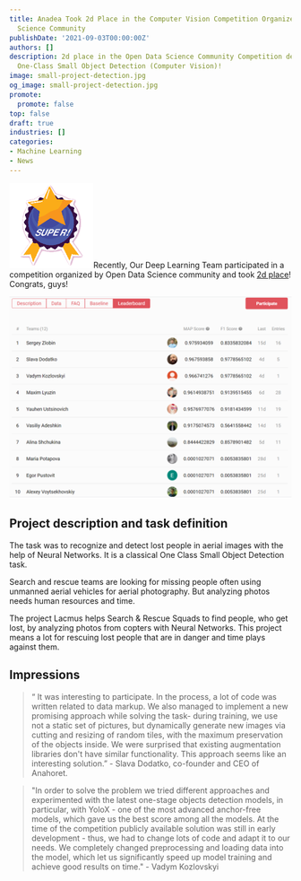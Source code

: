 ```yaml
---
title: Anadea Took 2d Place in the Computer Vision Competition Organized by Open Data
  Science Community
publishDate: '2021-09-03T00:00:00Z'
authors: []
description: 2d place in the Open Data Science Community Competition dedicated to
  One-Class Small Object Detection (Computer Vision)!
image: small-project-detection.jpg
og_image: small-project-detection.jpg
promote:
  promote: false
top: false
draft: true
industries: []
categories:
- Machine Learning
- News
---
```

<script type="application/ld+json">
{
 "@context": "https://schema.org",
 "@type": "Article",
 "author": "Anadea",
 "name": "Anadea Took 2d Place in the Computer Vision Competition Organized by Open Data Science Community"
}
</script>

<img src="super.png" class="float-left" width='150'>Recently, Our Deep Learning Team participated in a competition organized by Open Data Science community and took <a href="https://ods.ai/tracks/ml4sg-df2021/competitions/lacmus-cvc-soc2021/leaderboard" rel="nofollow" target="_blank">2d place</a>! Congrats, guys!


![leaderboard_1.png](leaderboard_1.png)

## Project description and task definition

The task was to recognize and detect lost people in aerial images with the help of Neural Networks. It is a classical One Class Small Object Detection task.

Search and rescue teams are looking for missing people often using unmanned aerial vehicles for aerial photography. But analyzing photos needs human resources and time.

The project Lacmus helps Search & Rescue Squads to find people, who get lost, by analyzing photos from copters with Neural Networks. This project means a lot for rescuing lost people that are in danger and time plays against them.

## Impressions

>“ It was interesting to participate. In the process, a lot of code was written related to data markup. We also managed to implement a new promising approach while solving the task- during training, we use not a static set of pictures, but dynamically generate new images via cutting and resizing of random tiles, with the maximum preservation of the objects inside. We were surprised that existing augmentation libraries don't have similar functionality. This approach seems like an interesting solution.” - Slava Dodatko, co-founder and CEO of Anahoret.


>"In order to solve the problem we tried different approaches and experimented with the latest one-stage objects detection models, in particular, with YoloX - one of the most advanced anchor-free models, which gave us the best score among all the models. At the time of the competition publicly available solution was still in early development - thus, we had to change lots of code and adapt it to our needs. We completely changed preprocessing and loading data into the model, which let us significantly speed up model training and achieve good results on time." - Vadym Kozlovskyi

